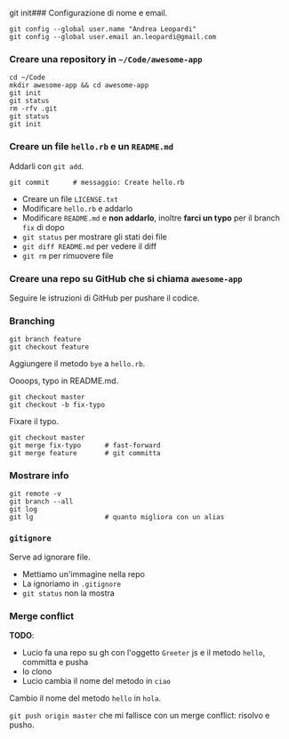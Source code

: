git init### Configurazione di nome e email.

    git config --global user.name "Andrea Leopardi"
    git config --global user.email an.leopardi@gmail.com


### Creare una repository in `~/Code/awesome-app`

    cd ~/Code
    mkdir awesome-app && cd awesome-app
    git init
    git status
    rm -rfv .git
    git status
    git init


### Creare un file `hello.rb` e un `README.md`

Addarli con `git add`.

    git commit      # messaggio: Create hello.rb


- Creare un file `LICENSE.txt`
- Modificare `hello.rb` e addarlo
- Modificare `README.md` e **non addarlo**, inoltre **farci un typo** per il
  branch `fix` di dopo
- `git status` per mostrare gli stati dei file
- `git diff README.md` per vedere il diff
- `git rm` per rimuovere file


### Creare una repo su GitHub che si chiama `awesome-app`

Seguire le istruzioni di GitHub per pushare il codice.


### Branching

    git branch feature
    git checkout feature

Aggiungere il metodo `bye` a `hello.rb`.

Oooops, typo in README.md.

    git checkout master
    git checkout -b fix-typo

Fixare il typo.

    git checkout master
    git merge fix-typo      # fast-forward
    git merge feature       # git committa


### Mostrare info

    git remote -v
    git branch --all
    git log
    git lg                  # quanto migliora con un alias


### `gitignore`

Serve ad ignorare file.

- Mettiamo un'immagine nella repo
- La ignoriamo in `.gitignore`
- `git status` non la mostra


### Merge conflict

**TODO**:
- Lucio fa una repo su gh con l'oggetto `Greeter` js e il metodo `hello`,
    committa e pusha
- Io clono
- Lucio cambia il nome del metodo in `ciao`

Cambio il nome del metodo `hello` in `hola`.

`git push origin master` che mi fallisce con un merge conflict: risolvo e pusho.
